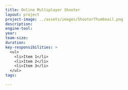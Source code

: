 ```yaml
---
title: Online Multiplayer Shooter
layout: project
project-image: ../assets/images/ShooterThumbnail.png
description: 
engine-tool: 
year: 
team-size: 
duration:
key-responsibilities: >
  <ul>
    <li>Item 1</li>
    <li>Item 2</li>
    <li>Item 3</li>
  </ul>
tags:

---
```

